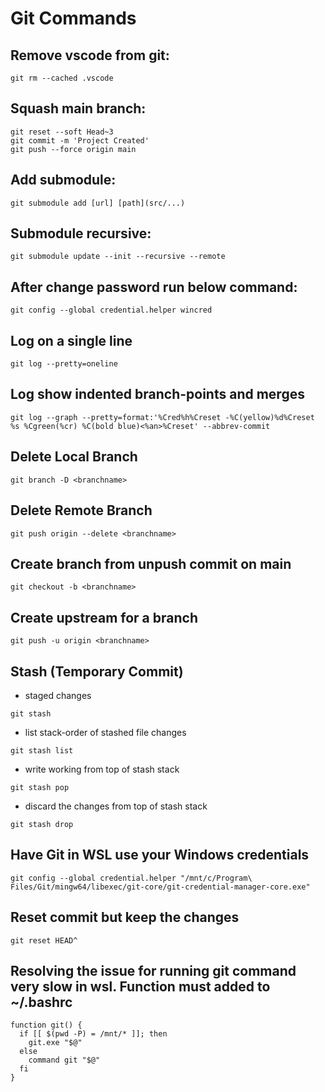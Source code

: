 # Git Commands


## Remove vscode from git:
```shell
git rm --cached .vscode
```

## Squash main branch:
```shell
git reset --soft Head~3
git commit -m 'Project Created'
git push --force origin main
```

## Add submodule:
```shell
git submodule add [url] [path](src/...)
```

## Submodule recursive:
```shell
git submodule update --init --recursive --remote
```

## After change password run below command:
```shell
git config --global credential.helper wincred
```

## Log on a single line
```shell
git log --pretty=oneline
```

## Log show indented branch-points and merges
```shell
git log --graph --pretty=format:'%Cred%h%Creset -%C(yellow)%d%Creset %s %Cgreen(%cr) %C(bold blue)<%an>%Creset' --abbrev-commit
```

## Delete Local Branch
```shell
git branch -D <branchname>
```

## Delete Remote Branch
```shell
git push origin --delete <branchname>
```

## Create branch from unpush commit on main
```shell
git checkout -b <branchname>
```

## Create upstream for a branch
```shell
git push -u origin <branchname>
```

## Stash (Temporary Commit)

- staged changes
```shell
git stash
```
- list stack-order of stashed file changes
```shell
git stash list
```
- write working from top of stash stack
```shell
git stash pop
```
- discard the changes from top of stash stack
```shell
git stash drop
```
## Have Git in WSL use your Windows credentials
```shell
git config --global credential.helper "/mnt/c/Program\ Files/Git/mingw64/libexec/git-core/git-credential-manager-core.exe"
```
## Reset commit but keep the changes
```shell
git reset HEAD^
```

## Resolving the issue for running git command very slow in wsl. Function must added to ~/.bashrc
```shell
function git() {
  if [[ $(pwd -P) = /mnt/* ]]; then
    git.exe "$@"
  else
    command git "$@"
  fi
}
```
